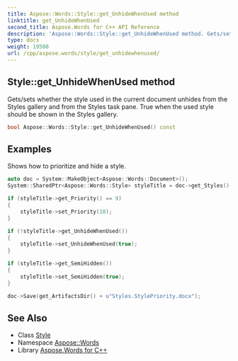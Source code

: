 ```yaml
---
title: Aspose::Words::Style::get_UnhideWhenUsed method
linktitle: get_UnhideWhenUsed
second_title: Aspose.Words for C++ API Reference
description: 'Aspose::Words::Style::get_UnhideWhenUsed method. Gets/sets whether the style used in the current document unhides from the Styles gallery and from the Styles task pane. True when the used style should be shown in the Styles gallery in C++.'
type: docs
weight: 19500
url: /cpp/aspose.words/style/get_unhidewhenused/
---
```

## Style::get_UnhideWhenUsed method


Gets/sets whether the style used in the current document unhides from the Styles gallery and from the Styles task pane. True when the used style should be shown in the Styles gallery.

```cpp
bool Aspose::Words::Style::get_UnhideWhenUsed() const
```


## Examples



Shows how to prioritize and hide a style. 
```cpp
auto doc = System::MakeObject<Aspose::Words::Document>();
System::SharedPtr<Aspose::Words::Style> styleTitle = doc->get_Styles()->idx_get(Aspose::Words::StyleIdentifier::Subtitle);

if (styleTitle->get_Priority() == 9)
{
    styleTitle->set_Priority(10);
}

if (!styleTitle->get_UnhideWhenUsed())
{
    styleTitle->set_UnhideWhenUsed(true);
}

if (styleTitle->get_SemiHidden())
{
    styleTitle->set_SemiHidden(true);
}

doc->Save(get_ArtifactsDir() + u"Styles.StylePriority.docx");
```

## See Also

* Class [Style](../)
* Namespace [Aspose::Words](../../)
* Library [Aspose.Words for C++](../../../)
